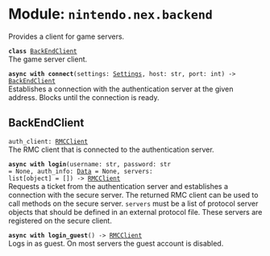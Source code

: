 
# Module: <code>nintendo.nex.backend</code>

Provides a client for game servers.

<code>**class** [BackEndClient](#backendclient)</code><br>
<span class="docs">The game server client.</span>

<code>**async with connect**(settings: [Settings](../settings#settings), host: str, port: int) -> [BackEndClient](#backendclient)</code><br>
<span class="docs">Establishes a connection with the authentication server at the given address. Blocks until the connection is ready.</span>

## BackEndClient
<code>auth_client: [RMCClient](../rmc#rmcclient)</code><br>
<span class="docs">The RMC client that is connected to the authentication server.</span>

<code>**async with login**(username: str, password: str = None, auth_info: [Data](../common) = None, servers: list[object] = []) -> [RMCClient](../rmc#rmcclient)</code><br>
<span class="docs">Requests a ticket from the authentication server and establishes a connection with the secure server. The returned RMC client can be used to call methods on the secure server. `servers` must be a list of protocol server objects that should be defined in an external protocol file. These servers are registered on the secure client.</span>

<code>**async with login_guest**() -> [RMCClient](../rmc#rmcclient)</code><br>
<span class="docs">Logs in as guest. On most servers the guest account is disabled.</span>
